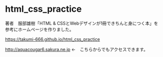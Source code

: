 # html_css_practice

著者　服部雄樹「HTML & CSSとWebデザインが1冊できちんと身につく本」を参考にホームページを作りました。

https://takumi-666.github.io/html_css_practice

http://aquacougar6.sakura.ne.jp
←　こちらからでもアクセスできます。
